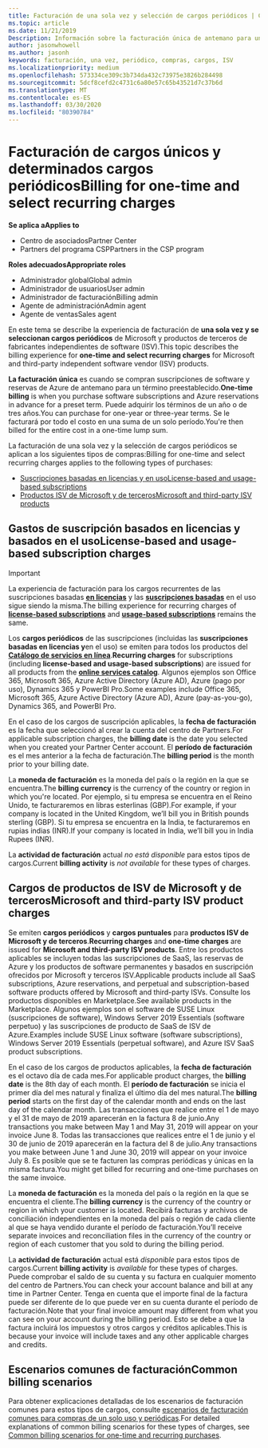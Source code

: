 ```yaml
---
title: Facturación de una sola vez y selección de cargos periódicos | Centro de Partners
ms.topic: article
ms.date: 11/21/2019
Description: Información sobre la facturación única de antemano para un período preestablecido (suscripciones mensuales y anuales) y la facturación de los cargos de selección recurrentes (para los productos de Microsoft y ISV de terceros correspondientes) en el centro de Partners.
author: jasonwhowell
ms.author: jasonh
keywords: facturación, una vez, periódico, compras, cargos, ISV
ms.localizationpriority: medium
ms.openlocfilehash: 573334ce309c3b734da432c73975e3826b284498
ms.sourcegitcommit: 5dcf8cefd2c4731c6a80e57c65b43521d7c37b6d
ms.translationtype: MT
ms.contentlocale: es-ES
ms.lasthandoff: 03/30/2020
ms.locfileid: "80390784"
---
```

#  <a name="billing-for-one-time-and-select-recurring-charges"></a><span data-ttu-id="f9d45-104">Facturación de cargos únicos y determinados cargos periódicos</span><span class="sxs-lookup"><span data-stu-id="f9d45-104">Billing for one-time and select recurring charges</span></span>

<span data-ttu-id="f9d45-105">**Se aplica a**</span><span class="sxs-lookup"><span data-stu-id="f9d45-105">**Applies to**</span></span>
- <span data-ttu-id="f9d45-106">Centro de asociados</span><span class="sxs-lookup"><span data-stu-id="f9d45-106">Partner Center</span></span>
- <span data-ttu-id="f9d45-107">Partners del programa CSP</span><span class="sxs-lookup"><span data-stu-id="f9d45-107">Partners in the CSP program</span></span>

<span data-ttu-id="f9d45-108">**Roles adecuados**</span><span class="sxs-lookup"><span data-stu-id="f9d45-108">**Appropriate roles**</span></span>
-   <span data-ttu-id="f9d45-109">Administrador global</span><span class="sxs-lookup"><span data-stu-id="f9d45-109">Global admin</span></span>
-   <span data-ttu-id="f9d45-110">Administrador de usuarios</span><span class="sxs-lookup"><span data-stu-id="f9d45-110">User admin</span></span>
-   <span data-ttu-id="f9d45-111">Administrador de facturación</span><span class="sxs-lookup"><span data-stu-id="f9d45-111">Billing admin</span></span>
-   <span data-ttu-id="f9d45-112">Agente de administración</span><span class="sxs-lookup"><span data-stu-id="f9d45-112">Admin agent</span></span>
-   <span data-ttu-id="f9d45-113">Agente de ventas</span><span class="sxs-lookup"><span data-stu-id="f9d45-113">Sales agent</span></span>

<span data-ttu-id="f9d45-114">En este tema se describe la experiencia de facturación de **una sola vez y se seleccionan cargos periódicos** de Microsoft y productos de terceros de fabricantes independientes de software (ISV).</span><span class="sxs-lookup"><span data-stu-id="f9d45-114">This topic describes the billing experience for **one-time and select recurring charges** for Microsoft and third-party independent software vendor (ISV) products.</span></span> 

<span data-ttu-id="f9d45-115">**La facturación única** es cuando se compran suscripciones de software y reservas de Azure de antemano para un término preestablecido.</span><span class="sxs-lookup"><span data-stu-id="f9d45-115">**One-time billing** is when you purchase software subscriptions and Azure reservations in advance for a preset term.</span></span> <span data-ttu-id="f9d45-116">Puede adquirir los términos de un año o de tres años.</span><span class="sxs-lookup"><span data-stu-id="f9d45-116">You can purchase for one-year or three-year terms.</span></span> <span data-ttu-id="f9d45-117">Se le facturará por todo el costo en una suma de un solo período.</span><span class="sxs-lookup"><span data-stu-id="f9d45-117">You're then billed for the entire cost in a one-time lump sum.</span></span>

<span data-ttu-id="f9d45-118">La facturación de una sola vez y la selección de cargos periódicos se aplican a los siguientes tipos de compras:</span><span class="sxs-lookup"><span data-stu-id="f9d45-118">Billing for one-time and select recurring charges applies to the following types of purchases:</span></span>

- [<span data-ttu-id="f9d45-119">Suscripciones basadas en licencias y en uso</span><span class="sxs-lookup"><span data-stu-id="f9d45-119">License-based and usage-based subscriptions</span></span>](#license-based-and-usage-based-subscription-charges)
- [<span data-ttu-id="f9d45-120">Productos ISV de Microsoft y de terceros</span><span class="sxs-lookup"><span data-stu-id="f9d45-120">Microsoft and third-party ISV products</span></span>](#microsoft-and-third-party-isv-product-charges)

## <a name="license-based-and-usage-based-subscription-charges"></a><span data-ttu-id="f9d45-121">Gastos de suscripción basados en licencias y basados en el uso</span><span class="sxs-lookup"><span data-stu-id="f9d45-121">License-based and usage-based subscription charges</span></span>

> [!IMPORTANT]
> <span data-ttu-id="f9d45-122">La experiencia de facturación para los cargos recurrentes de las suscripciones basadas [**en licencias**](license-based-billing.md) y las [**suscripciones basadas**](usage-based-billing.md) en el uso sigue siendo la misma.</span><span class="sxs-lookup"><span data-stu-id="f9d45-122">The billing experience for recurring charges of [**license-based subscriptions**](license-based-billing.md) and [**usage-based subscriptions**](usage-based-billing.md) remains the same.</span></span>

<span data-ttu-id="f9d45-123">Los **cargos periódicos** de las suscripciones (incluidas las **suscripciones basadas en licencias y**en el uso) se emiten para todos los productos del [**Catálogo de servicios en línea**](https://partner.microsoft.com/commerce/preferredoffers/list).</span><span class="sxs-lookup"><span data-stu-id="f9d45-123">**Recurring charges** for subscriptions (including **license-based and usage-based subscriptions**) are issued for all products from the [**online services catalog**](https://partner.microsoft.com/commerce/preferredoffers/list).</span></span> <span data-ttu-id="f9d45-124">Algunos ejemplos son Office 365, Microsoft 365, Azure Active Directory (Azure AD), Azure (pago por uso), Dynamics 365 y PowerBI Pro.</span><span class="sxs-lookup"><span data-stu-id="f9d45-124">Some examples include Office 365, Microsoft 365, Azure Active Directory (Azure AD), Azure (pay-as-you-go), Dynamics 365, and PowerBI Pro.</span></span>

<span data-ttu-id="f9d45-125">En el caso de los cargos de suscripción aplicables, la **fecha de facturación** es la fecha que seleccionó al crear la cuenta del centro de Partners.</span><span class="sxs-lookup"><span data-stu-id="f9d45-125">For applicable subscription charges, the **billing date** is the date you selected when you created your Partner Center account.</span></span> <span data-ttu-id="f9d45-126">El **período de facturación** es el mes anterior a la fecha de facturación.</span><span class="sxs-lookup"><span data-stu-id="f9d45-126">The **billing period** is the month prior to your billing date.</span></span>

<span data-ttu-id="f9d45-127">La **moneda de facturación** es la moneda del país o la región en la que se encuentra.</span><span class="sxs-lookup"><span data-stu-id="f9d45-127">The **billing currency** is the currency of the country or region in which you're located.</span></span> <span data-ttu-id="f9d45-128">Por ejemplo, si tu empresa se encuentra en el Reino Unido, te facturaremos en libras esterlinas (GBP).</span><span class="sxs-lookup"><span data-stu-id="f9d45-128">For example, if your company is located in the United Kingdom, we’ll bill you in British pounds sterling (GBP).</span></span> <span data-ttu-id="f9d45-129">Si tu empresa se encuentra en la India, te facturaremos en rupias indias (INR).</span><span class="sxs-lookup"><span data-stu-id="f9d45-129">If your company is located in India, we’ll bill you in India Rupees (INR).</span></span>

<span data-ttu-id="f9d45-130">La **actividad de facturación** actual *no está disponible* para estos tipos de cargos.</span><span class="sxs-lookup"><span data-stu-id="f9d45-130">Current **billing activity** is *not available* for these types of charges.</span></span>

## <a name="microsoft-and-third-party-isv-product-charges"></a><span data-ttu-id="f9d45-131">Cargos de productos de ISV de Microsoft y de terceros</span><span class="sxs-lookup"><span data-stu-id="f9d45-131">Microsoft and third-party ISV product charges</span></span>

<span data-ttu-id="f9d45-132">Se emiten **cargos periódicos** y **cargos puntuales** para **productos ISV de Microsoft y de terceros**.</span><span class="sxs-lookup"><span data-stu-id="f9d45-132">**Recurring charges** and **one-time charges** are issued for **Microsoft and third-party ISV products**.</span></span> <span data-ttu-id="f9d45-133">Entre los productos aplicables se incluyen todas las suscripciones de SaaS, las reservas de Azure y los productos de software permanentes y basados en suscripción ofrecidos por Microsoft y terceros ISV.</span><span class="sxs-lookup"><span data-stu-id="f9d45-133">Applicable products include all SaaS subscriptions, Azure reservations, and perpetual and subscription-based software products offered by Microsoft and third-party ISVs.</span></span> <span data-ttu-id="f9d45-134">Consulte los productos disponibles en Marketplace.</span><span class="sxs-lookup"><span data-stu-id="f9d45-134">See available products in the Marketplace.</span></span> <span data-ttu-id="f9d45-135">Algunos ejemplos son el software de SUSE Linux (suscripciones de software), Windows Server 2019 Essentials (software perpetuo) y las suscripciones de producto de SaaS de ISV de Azure.</span><span class="sxs-lookup"><span data-stu-id="f9d45-135">Examples include SUSE Linux software (software subscriptions), Windows Server 2019 Essentials (perpetual software), and Azure ISV SaaS product subscriptions.</span></span>

<span data-ttu-id="f9d45-136">En el caso de los cargos de productos aplicables, la **fecha de facturación** es el octavo día de cada mes.</span><span class="sxs-lookup"><span data-stu-id="f9d45-136">For applicable product charges, the **billing date** is the 8th day of each month.</span></span> <span data-ttu-id="f9d45-137">El **período de facturación** se inicia el primer día del mes natural y finaliza el último día del mes natural.</span><span class="sxs-lookup"><span data-stu-id="f9d45-137">The **billing period** starts on the first day of the calendar month and ends on the last day of the calendar month.</span></span> <span data-ttu-id="f9d45-138">Las transacciones que realice entre el 1 de mayo y el 31 de mayo de 2019 aparecerán en la factura 8 de junio.</span><span class="sxs-lookup"><span data-stu-id="f9d45-138">Any transactions you make between May 1 and May 31, 2019 will appear on your invoice June 8.</span></span> <span data-ttu-id="f9d45-139">Todas las transacciones que realices entre el 1 de junio y el 30 de junio de 2019 aparecerán en la factura del 8 de julio.</span><span class="sxs-lookup"><span data-stu-id="f9d45-139">Any transactions you make between June 1 and June 30, 2019 will appear on your invoice July 8.</span></span> <span data-ttu-id="f9d45-140">Es posible que se te facturen las compras periódicas y únicas en la misma factura.</span><span class="sxs-lookup"><span data-stu-id="f9d45-140">You might get billed for recurring and one-time purchases on the same invoice.</span></span>

<span data-ttu-id="f9d45-141">La **moneda de facturación** es la moneda del país o la región en la que se encuentra el cliente.</span><span class="sxs-lookup"><span data-stu-id="f9d45-141">The **billing currency** is the currency of the country or region in which your customer is located.</span></span> <span data-ttu-id="f9d45-142">Recibirá facturas y archivos de conciliación independientes en la moneda del país o región de cada cliente al que se haya vendido durante el período de facturación.</span><span class="sxs-lookup"><span data-stu-id="f9d45-142">You’ll receive separate invoices and reconciliation files in the currency of the country or region of each customer that you sold to during the billing period.</span></span>

<span data-ttu-id="f9d45-143">La **actividad de facturación** actual está *disponible* para estos tipos de cargos.</span><span class="sxs-lookup"><span data-stu-id="f9d45-143">Current **billing activity** is *available* for these types of charges.</span></span> <span data-ttu-id="f9d45-144">Puede comprobar el saldo de su cuenta y su factura en cualquier momento del centro de Partners.</span><span class="sxs-lookup"><span data-stu-id="f9d45-144">You can check your account balance and bill at any time in Partner Center.</span></span> <span data-ttu-id="f9d45-145">Tenga en cuenta que el importe final de la factura puede ser diferente de lo que puede ver en su cuenta durante el período de facturación.</span><span class="sxs-lookup"><span data-stu-id="f9d45-145">Note that your final invoice amount may different from what you can see on your account during the billing period.</span></span> <span data-ttu-id="f9d45-146">Esto se debe a que la factura incluirá los impuestos y otros cargos y créditos aplicables.</span><span class="sxs-lookup"><span data-stu-id="f9d45-146">This is because your invoice will include taxes and any other applicable charges and credits.</span></span>

## <a name="common-billing-scenarios"></a><span data-ttu-id="f9d45-147">Escenarios comunes de facturación</span><span class="sxs-lookup"><span data-stu-id="f9d45-147">Common billing scenarios</span></span>

<span data-ttu-id="f9d45-148">Para obtener explicaciones detalladas de los escenarios de facturación comunes para estos tipos de cargos, consulte [escenarios de facturación comunes para compras de un solo uso y periódicas](common-billing-scenarios-onetime-recurring.md).</span><span class="sxs-lookup"><span data-stu-id="f9d45-148">For detailed explanations of common billing scenarios for these types of charges, see [Common billing scenarios for one-time and recurring purchases](common-billing-scenarios-onetime-recurring.md).</span></span>
